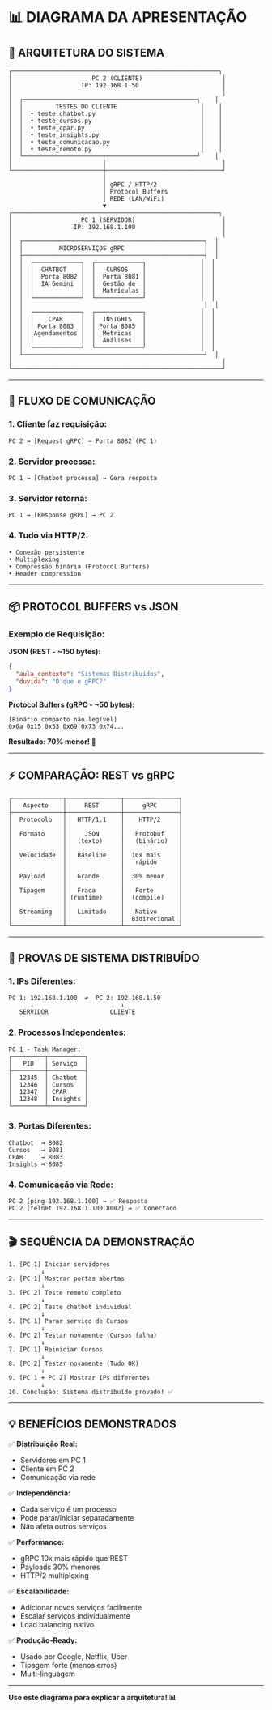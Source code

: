 # 📊 DIAGRAMA DA APRESENTAÇÃO

## 🎯 **ARQUITETURA DO SISTEMA**

```
┌─────────────────────────────────────────────────────────┐
│                      PC 2 (CLIENTE)                      │
│                   IP: 192.168.1.50                       │
│                                                          │
│  ┌────────────────────────────────────────────────┐    │
│  │         TESTES DO CLIENTE                       │    │
│  │  • teste_chatbot.py                             │    │
│  │  • teste_cursos.py                              │    │
│  │  • teste_cpar.py                                │    │
│  │  • teste_insights.py                            │    │
│  │  • teste_comunicacao.py                         │    │
│  │  • teste_remoto.py                              │    │
│  └────────────────────────────────────────────────┘    │
│                         │                                │
└─────────────────────────┼────────────────────────────────┘
                          │
                          │ gRPC / HTTP/2
                          │ Protocol Buffers
                          │ REDE (LAN/WiFi)
                          ▼
┌─────────────────────────────────────────────────────────┐
│                   PC 1 (SERVIDOR)                        │
│                 IP: 192.168.1.100                        │
│                                                          │
│  ┌──────────────────────────────────────────────────┐  │
│  │          MICROSERVIÇOS gRPC                      │  │
│  ├──────────────────────────────────────────────────┤  │
│  │  ┌─────────────┐  ┌─────────────┐               │  │
│  │  │  CHATBOT    │  │   CURSOS    │               │  │
│  │  │  Porta 8082 │  │  Porta 8081 │               │  │
│  │  │  IA Gemini  │  │  Gestão de  │               │  │
│  │  │             │  │  Matrículas │               │  │
│  │  └─────────────┘  └─────────────┘               │  │
│  │                                                  │  │
│  │  ┌─────────────┐  ┌─────────────┐               │  │
│  │  │    CPAR     │  │  INSIGHTS   │               │  │
│  │  │ Porta 8083  │  │ Porta 8085  │               │  │
│  │  │Agendamentos │  │  Métricas   │               │  │
│  │  │             │  │  Análises   │               │  │
│  │  └─────────────┘  └─────────────┘               │  │
│  └──────────────────────────────────────────────────┘  │
│                                                          │
└──────────────────────────────────────────────────────────┘
```

---

## 🔄 **FLUXO DE COMUNICAÇÃO**

### **1. Cliente faz requisição:**
```
PC 2 → [Request gRPC] → Porta 8082 (PC 1)
```

### **2. Servidor processa:**
```
PC 1 → [Chatbot processa] → Gera resposta
```

### **3. Servidor retorna:**
```
PC 1 → [Response gRPC] → PC 2
```

### **4. Tudo via HTTP/2:**
```
• Conexão persistente
• Multiplexing
• Compressão binária (Protocol Buffers)
• Header compression
```

---

## 📦 **PROTOCOL BUFFERS vs JSON**

### **Exemplo de Requisição:**

**JSON (REST - ~150 bytes):**
```json
{
  "aula_contexto": "Sistemas Distribuidos",
  "duvida": "O que e gRPC?"
}
```

**Protocol Buffers (gRPC - ~50 bytes):**
```
[Binário compacto não legível]
0x0a 0x15 0x53 0x69 0x73 0x74...
```

**Resultado: 70% menor! 🚀**

---

## ⚡ **COMPARAÇÃO: REST vs gRPC**

```
┌──────────────┬───────────────┬───────────────┐
│   Aspecto    │     REST      │     gRPC      │
├──────────────┼───────────────┼───────────────┤
│  Protocolo   │   HTTP/1.1    │    HTTP/2     │
│              │               │               │
│  Formato     │     JSON      │   Protobuf    │
│              │   (texto)     │   (binário)   │
│              │               │               │
│  Velocidade  │   Baseline    │  10x mais     │
│              │               │   rápido      │
│              │               │               │
│  Payload     │   Grande      │  30% menor    │
│              │               │               │
│  Tipagem     │   Fraca       │   Forte       │
│              │ (runtime)     │  (compile)    │
│              │               │               │
│  Streaming   │   Limitado    │   Nativo      │
│              │               │  Bidirecional │
└──────────────┴───────────────┴───────────────┘
```

---

## 🎯 **PROVAS DE SISTEMA DISTRIBUÍDO**

### **1. IPs Diferentes:**
```
PC 1: 192.168.1.100  ≠  PC 2: 192.168.1.50
      ↓                        ↓
   SERVIDOR                 CLIENTE
```

### **2. Processos Independentes:**
```
PC 1 - Task Manager:
┌─────────┬──────────┐
│   PID   │ Serviço  │
├─────────┼──────────┤
│  12345  │ Chatbot  │
│  12346  │ Cursos   │
│  12347  │ CPAR     │
│  12348  │ Insights │
└─────────┴──────────┘
```

### **3. Portas Diferentes:**
```
Chatbot  → 8082
Cursos   → 8081
CPAR     → 8083
Insights → 8085
```

### **4. Comunicação via Rede:**
```
PC 2 [ping 192.168.1.100] → ✅ Resposta
PC 2 [telnet 192.168.1.100 8082] → ✅ Conectado
```

---

## 🎬 **SEQUÊNCIA DA DEMONSTRAÇÃO**

```
1. [PC 1] Iniciar servidores
         ↓
2. [PC 1] Mostrar portas abertas
         ↓
3. [PC 2] Teste remoto completo
         ↓
4. [PC 2] Teste chatbot individual
         ↓
5. [PC 1] Parar serviço de Cursos
         ↓
6. [PC 2] Testar novamente (Cursos falha)
         ↓
7. [PC 1] Reiniciar Cursos
         ↓
8. [PC 2] Testar novamente (Tudo OK)
         ↓
9. [PC 1 + PC 2] Mostrar IPs diferentes
         ↓
10. Conclusão: Sistema distribuído provado! ✅
```

---

## 💡 **BENEFÍCIOS DEMONSTRADOS**

✅ **Distribuição Real:**
- Servidores em PC 1
- Cliente em PC 2
- Comunicação via rede

✅ **Independência:**
- Cada serviço é um processo
- Pode parar/iniciar separadamente
- Não afeta outros serviços

✅ **Performance:**
- gRPC 10x mais rápido que REST
- Payloads 30% menores
- HTTP/2 multiplexing

✅ **Escalabilidade:**
- Adicionar novos serviços facilmente
- Escalar serviços individualmente
- Load balancing nativo

✅ **Produção-Ready:**
- Usado por Google, Netflix, Uber
- Tipagem forte (menos erros)
- Multi-linguagem

---

**Use este diagrama para explicar a arquitetura! 📊**
